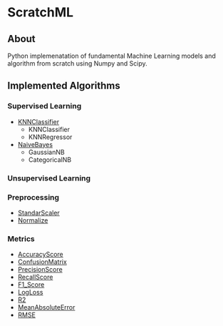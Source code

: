 # ScratchML

## About 
Python implemenatation of fundamental Machine Learning models and algorithm from scratch using Numpy and Scipy.

## Implemented Algorithms
### Supervised Learning
+ [KNNClassifier](ScratchML/neighbors/)
    * KNNClassifier
    * KNNRegressor
+ [NaiveBayes](ScratchML/naive_bayes/) 
    * GaussianNB
    * CategoricalNB


### Unsupervised Learning

### Preprocessing
- [StandarScaler](ScratchML/transformation/_preprocessing.py)
- [Normalize](ScratchML/transformation/_preprocessing.py)


### Metrics
- [AccuracyScore](ScratchML/metrics/_metrics.py)
- [ConfusionMatrix](ScratchML/metrics/_metrics.py)
- [PrecisionScore](ScratchML/metrics/_metrics.py)
- [RecallScore](ScratchML/metrics/_metrics.py)
- [F1_Score](ScratchML/metrics/_metrics.py)
- [LogLoss](ScratchML/metrics/_metrics.py)
- [R2](ScratchML/metrics/_metrics.py)
- [MeanAbsoluteError](ScratchML/metrics/_metrics.py)
- [RMSE](ScratchML/metrics/_metrics.py)
